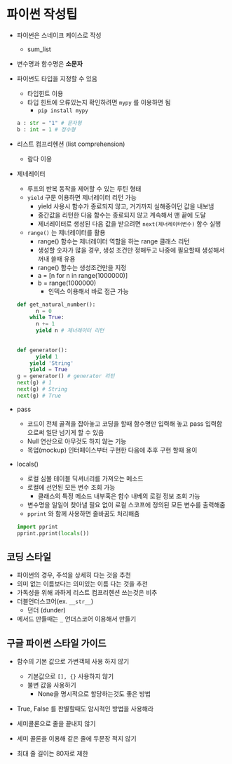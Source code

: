 # 파이썬 작성팁

- 파이썬은 스네이크 케이스로 작성

  - sum_list

- 변수명과 함수명은 **소문자**

- 파이썬도 타입을 지정할 수 있음

  - 타입힌트 이용
  - 타입 힌트에 오류있는지 확인하려면 `mypy` 를 이용하면 됨
    - `pip install mypy`

  ```python
  a : str = "1" # 문자형
  b : int = 1 # 정수형
  ```



- 리스트 컴프리헨션 (list comprehension)

  - 람다 이용

- 제네레이터

  - 루프의 반복 동작을 제어할 수 있는 루틴 형태
  - `yield` 구문 이용하면 제너레이터 리턴 가능
    - yield 사용시 함수가 종료되지 않고, 거기까지 실해중이던 값을 내보냄
    - 중간값을 리턴한 다음 함수는 종료되지 않고 계속해서 맨 끝에 도달
    - 제너레이터로 생성된 다음 값을 받으려면 `next(제너레이터변수)` 함수 실행
  - `range()` 는 제너레이터를 활용
    - range() 함수는 제너레이터 역할을 하는 range 클래스 리턴
    - 생성할 숫자가 많을 경우, 생성 조건만 정해두고 나중에 필요할때 생성해서 꺼내 쓸때 유용
    - range() 함수는 생성조건만을 지정
    - a = [n for n in range(1000000)] 
    - b = range(1000000)
      - 인덱스 이용해서 바로 접근 가능

  ```python
  def get_natural_number():
    	n = 0
      while True:
        n += 1
        yield n # 제너레이터 리턴
        
        
  def generator():
    	yield 1
      yield 'String'
      yield = True
  g = generator() # generator 리턴
  next(g) # 1
  next(g) # String
  next(g) # True
  ```

  

- pass
  - 코드이 전체 골격을 잡아놓고 코딩을 할때  함수명만 입력해 놓고 pass 입력함으로써 일단 넘기게 할 수 있음
  - Null 연산으로 아무것도 하지 않는 기능
  - 목업(mockup) 인터페이스부터 구현한 다음에 추후 구현 할때 용이



- locals()

  - 로컬 심볼 테이블 딕셔너리를 가져오는 메소드
  - 로컬에 선언된 모든 변수 조회 가능
    - 클래스의 특정 메소드 내부혹은 함수 내베의 로컬 정보 조회 가능
  - 변수명을 일일이 찾아낼 필요 없이 로컬 스코프에 정의된 모든 변수를 출력해줌
  - `pprint` 와 함께 사용하면 줄바꿈도 처리해줌

  ```python
  import pprint
  pprint.pprint(locals())
  ```



## 코딩 스타일

- 파이썬의 경우, 주석을 상세히 다는 것을 추천
- 의미 없는 이름보다는 의미있는 이름 다는 것을 추천
- 가독성을 위해 과하게 리스트 컴프리헨션 쓰는것은 비추
- 더블언더스코어(ex. `__str__`)
  - 던더 (dunder)
- 메서드 만들때는 `_` 언더스코어 이용해서 만들기



## 구글 파이썬 스타일 가이드

- 함수의 기본 값으로 가변객체 사용 하지 않기
  - 기본값으로 `[], {}` 사용하지 않기 
  - 불변 값을 사용하기
    - None을 명시적으로 할당하는것도 좋은 방법
- True, False 를 판별할때도 암시적인 방법을 사용해라

- 세미콜론으로 줄을 끝내지 않기
- 세미 콜론을 이용해 같은 줄에 두문장 적지 않기
- 최대 줄 길이는 80자로 제한